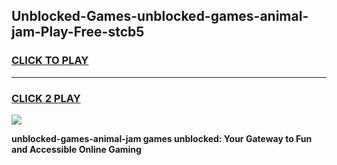 
## Unblocked-Games-unblocked-games-animal-jam-Play-Free-stcb5
<h3>
<a href="https://premium76.site?title=unblocked-games-animal-jam&ref=09A">CLICK TO PLAY</a></h3>
<hr>

<h3>
<a href="https://premium76.site?title=unblocked-games-animal-jam&ref=09A">CLICK 2 PLAY</a>
  
</h3>

<a href="https://premium76.site?title=unblocked-games-animal-jam&ref=09A"><img src="https://clearcache.store/games.png"></a>


**unblocked-games-animal-jam games unblocked: Your Gateway to Fun and Accessible Online Gaming**
